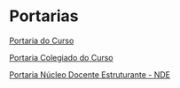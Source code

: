 


Portarias
=========








[Portaria do Curso](http://pesquisa.in.gov.br/imprensa/jsp/visualiza/index.jsp?jornal=1&pagina=75&data=30/12/2015)


[Portaria Colegiado do Curso](portarias/colegiado-do-curso-de-ciencia-da-computacao/view.html)


[Portaria Núcleo Docente Estruturante - NDE](portarias/portaria-nucleo-docente-estruturante-nde/view.html)









